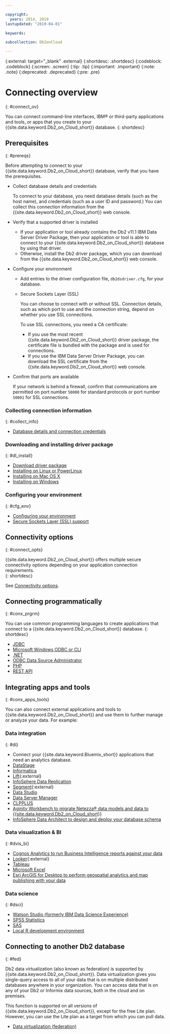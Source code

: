 ```yaml
---

copyright:
  years: 2014, 2019
lastupdated: "2019-04-01"

keywords:

subcollection: Db2onCloud

---
```


<!-- Attribute definitions --> 
{:external: target="_blank" .external}
{:shortdesc: .shortdesc}
{:codeblock: .codeblock}
{:screen: .screen}
{:tip: .tip}
{:important: .important}
{:note: .note}
{:deprecated: .deprecated}
{:pre: .pre}

# Connecting overview
{: #connect_ov}

You can connect command-line interfaces, IBM® or third-party applications and tools, or apps that you create to your {{site.data.keyword.Db2_on_Cloud_short}} database. 
{: shortdesc}

## Prerequisites
{: #prereqs}

Before attempting to connect to your {{site.data.keyword.Db2_on_Cloud_short}} database, verify that you have the prerequisites. 

- Collect database details and credentials

   To connect to your database, you need database details (such as the host name), and credentials (such as a user ID and password.) You can collect this connection information from the {{site.data.keyword.Db2_on_Cloud_short}} web console.

- Verify that a supported driver is installed

   - If your application or tool already contains the Db2 v11.1 IBM Data Server Driver Package, then your application or tool is able to connect to your {{site.data.keyword.Db2_on_Cloud_short}} database by using that driver.
   - Otherwise, install the Db2 driver package, which you can download from the {{site.data.keyword.Db2_on_Cloud_short}} web console.

- Configure your environment

  - Add entries to the driver configuration file, `db2dsdriver.cfg`, for your database.
  - Secure Sockets Layer (SSL)

    You can choose to connect with or without SSL. Connection details, such as which port to use and the connection string, depend on whether you use SSL connections.

    To use SSL connections, you need a CA certificate:
    - If you use the most recent {{site.data.keyword.Db2_on_Cloud_short}} driver package, the certificate file is bundled with the package and is used for connections.
    - If you use the IBM Data Server Driver Package, you can download the SSL certificate from the {{site.data.keyword.Db2_on_Cloud_short}} web console.

- Confirm that ports are available

   If your network is behind a firewall, confirm that communications are permitted on port number `50000` for standard protocols or port number `50001` for SSL connections.

<!-- Before you can connect to your {{site.data.keyword.Db2_on_Cloud_short}} database, verify that you completed downloading and installing the necessary components on the prerequisites checklist: 

- [Prerequisites checklist](prereqs.html) -->

### Collecting connection information
{: #collect_info}

- [Database details and connection credentials](/docs/Db2onCloud/connecting?topic=Db2onCloud-db_details_cxn_creds#db_details_cxn_creds)

### Downloading and installing driver package
{: #dl_install}

- [Download driver package](/docs/Db2onCloud/connecting?topic=Db2onCloud-dr_pkg#dr_pkg)
- [Installing on Linux or PowerLinux](/docs/Db2onCloud/connecting?topic=Db2onCloud-install_dr_pkg_linux#install_dr_pkg_linux)
- [Installing on Mac OS X](/docs/Db2onCloud/connecting?topic=Db2onCloud-install_dr_pkg_mac#install_dr_pkg_mac)
- [Installing on Windows](/docs/Db2onCloud/connecting?topic=Db2onCloud-install_dr_pkg_windows#install_dr_pkg_windows)

### Configuring your environment
{: #cfg_env}

- [Configuring your environment](/docs/Db2onCloud/connecting?topic=Db2onCloud-cfg_loc_env#cfg_loc_env)
- [Secure Sockets Layer (SSL) support](/docs/Db2onCloud/connecting?topic=Db2onCloud-ssl_support#ssl_support)

## Connectivity options
{: #connect_opts}

{{site.data.keyword.Db2_on_Cloud_short}} offers multiple secure connectivity options depending on your application connection requirements.  
{: shortdesc}

See [Connectivity options](/docs/Db2onCloud/connecting?topic=Db2onCloud-connect_options#connect_options).

## Connecting programmatically
{: #conx_prgrm}

You can use common programming languages to create applications that connect to a {{site.data.keyword.Db2_on_Cloud_short}} database.
{: shortdesc}

- [JDBC](/docs/Db2onCloud/connecting?topic=Db2onCloud-con_prog_jdbc#con_prog_jdbc)
- [Microsoft Windows ODBC or CLI](/docs/Db2onCloud/connecting?topic=Db2onCloud-con_prog_odbc_cli#con_prog_odbc_cli)
- [.NET](/docs/Db2onCloud/connecting?topic=Db2onCloud-con_prog_net#con_prog_net)
- [ODBC Data Source Administrator](/docs/Db2onCloud/connecting?topic=Db2onCloud-con_prog_odbc_dsa#con_prog_odbc_dsa)
- [PHP](/docs/Db2onCloud/connecting?topic=Db2onCloud-con_prog_php#con_prog_php)
- [REST API](/docs/Db2onCloud/connecting?topic=Db2onCloud-con_rest_api#con_rest_api)
<!-- - [C++]() -->
<!-- - [Java]() -->
<!-- - [Node.js]() -->
<!-- - [Perl]() -->
<!-- - [Python]() -->

## Integrating apps and tools
{: #conx_apps_tools}

You can also connect external applications and tools to {{site.data.keyword.Db2_on_Cloud_short}} and use them to further manage or analyze your data. For example:

### Data integration
{: #di}

- Connect your {{site.data.keyword.Bluemix_short}} applications that need an analytics database.
- [DataStage](/docs/Db2onCloud/connecting?topic=Db2onCloud-data_int#datastage)
- [Informatica](/docs/Db2onCloud/connecting?topic=Db2onCloud-data_int#informatica)
- [Lift](https://www.lift-cli.cloud.ibm.com/#docs){:external}
- [InfoSphere Data Replication](/docs/Db2onCloud/connecting?topic=Db2onCloud-data_int#idr)
- [Segment](https://segment.com/docs/destinations/db2/){:external}
- [Data Studio](/docs/Db2onCloud/connecting?topic=Db2onCloud-data_int#data_studio)
- [Data Server Manager](/docs/Db2onCloud/connecting?topic=Db2onCloud-data_int#dsm)
- [CLPPLUS](/docs/Db2onCloud/connecting?topic=Db2onCloud-data_int#clpplus)
- [Aginity Workbench to migrate Netezza® data models and data to {{site.data.keyword.Db2_on_Cloud_short}}](/docs/Db2onCloud/connecting?topic=Db2onCloud-data_int#aginity_wb)
- [InfoSphere Data Architect to design and deploy your database schema](/docs/Db2onCloud/connecting?topic=Db2onCloud-data_int#ida)

### Data visualization & BI
{: #dvis_bi}

- [Cognos Analytics to run Business Intelligence reports against your data](/docs/Db2onCloud/connecting?topic=Db2onCloud-data_vis_bi#cognos)
- [Looker](https://docs.looker.com/setup-and-management/connecting-to-db){:external}
- [Tableau](/docs/Db2onCloud/connecting?topic=Db2onCloud-data_vis_bi#tableau)
- [Microsoft Excel](/docs/Db2onCloud/connecting?topic=Db2onCloud-data_vis_bi#excel)
- [Esri ArcGIS for Desktop to perform geospatial analytics and map publishing with your data](/docs/Db2onCloud/connecting?topic=Db2onCloud-data_vis_bi#esri_arcgis)

### Data science
{: #dsci}

- [Watson Studio (formerly IBM Data Science Experience)](/docs/Db2onCloud/connecting?topic=Db2onCloud-ds#watson_studio)
- [SPSS Statistics](/docs/Db2onCloud/connecting?topic=Db2onCloud-ds#spss_stats)
- [SAS](/docs/Db2onCloud/connecting?topic=Db2onCloud-ds#sas)
- [Local R development environment](/docs/Db2onCloud/connecting?topic=Db2onCloud-ds#r_dev_env)

## Connecting to another Db2 database
{: #fed}

Db2 data virtualization (also known as federation) is supported by {{site.data.keyword.Db2_on_Cloud_short}}. Data virtualization gives you single-query access to all of your data that is on multiple distributed databases anywhere in your organization. You can access data that is on any of your Db2 or Informix data sources, both in the cloud and on premises. 

This function is supported on all versions of {{site.data.keyword.Db2_on_Cloud_short}}, except for the free Lite plan. However, you can use the Lite plan as a target from which you can pull data.

- [Data virtualization (federation)](/docs/Db2onCloud?topic=Db2onCloud-data_virt_fed)


